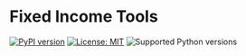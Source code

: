 # Fixed Income Tools
[![PyPI version](https://badge.fury.io/py/fixed-income-tools.svg)](https://pypi.org/project/fixed-income-tools/)
[![License: MIT](https://img.shields.io/badge/License-MIT-yellow.svg)](https://opensource.org/licenses/MIT)
![Supported Python versions](https://img.shields.io/pypi/pyversions/fixed-income-tools.svg)